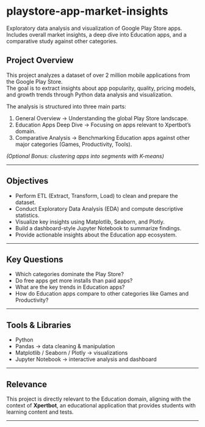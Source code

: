 # playstore-app-market-insights
Exploratory data analysis and visualization of Google Play Store apps. Includes overall market insights, a deep dive into Education apps, and a comparative study against other categories.

## Project Overview 
This project analyzes a dataset of over 2 million mobile applications from the Google Play Store.  
The goal is to extract insights about app popularity, quality, pricing models, and growth trends through Python data analysis and visualization.  

The analysis is structured into three main parts:
1. General Overview → Understanding the global Play Store landscape.  
2. Education Apps Deep Dive → Focusing on apps relevant to Xpertbot’s domain.  
3. Comparative Analysis → Benchmarking Education apps against other major categories (Games, Productivity, Tools).  

*(Optional Bonus: clustering apps into segments with K-means)*  

---

## Objectives
- Perform ETL (Extract, Transform, Load) to clean and prepare the dataset.  
- Conduct Exploratory Data Analysis (EDA) and compute descriptive statistics.  
- Visualize key insights using Matplotlib, Seaborn, and Plotly.  
- Build a dashboard-style Jupyter Notebook to summarize findings.  
- Provide actionable insights about the Education app ecosystem.  

---

## Key Questions
- Which categories dominate the Play Store?  
- Do free apps get more installs than paid apps?  
- What are the key trends in Education apps?  
- How do Education apps compare to other categories like Games and Productivity?  

---

## Tools & Libraries
- Python 
- Pandas → data cleaning & manipulation  
- Matplotlib / Seaborn / Plotly → visualizations  
- Jupyter Notebook → interactive analysis and dashboard  

---

## Relevance
This project is directly relevant to the Education domain, aligning with the context of **Xpertbot**, an educational application that provides students with learning content and tests.  

---


